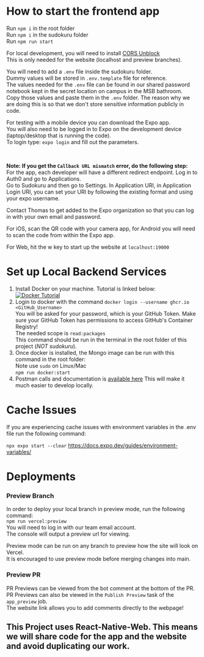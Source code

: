 # How to start the frontend app

Run `npm i` in the root folder  
Run `npm i` in the sudokuru folder  
Run `npm run start`

For local development, you will need to install [CORS Unblock](https://chrome.google.com/webstore/detail/cors-unblock/lfhmikememgdcahcdlaciloancbhjino)<br>
This is only needed for the website (localhost and preview branches).

You will need to add a `.env` file inside the sudokuru folder.  
Dummy values will be stored in `.env.template` file for reference.  
The values needed for the `.env` file can be found in our shared password notebook kept in the secret location on campus in the MSB bathroom.  
Copy those values and paste them in the `.env` folder. The reason why we are doing this is so that we don't store sensitive information publicly in code.

For testing with a mobile device you can download the Expo app.  
You will also need to be logged in to Expo on the development device (laptop/desktop that is running the code).  
To login type: `expo login` and fill out the parameters.

<br>

**Note: If you get the `Callback URL mismatch` error, do the following step:**  
For the app, each developer will have a different redirect endpoint. Log in to Auth0 and go to Applications.  
Go to Sudokuru and then go to Settings. In Application URI, in Application Login URI, you can set your URI by following the existing format and using your expo username.

Contact Thomas to get added to the Expo organization so that you can log in with your own email and password.

For iOS, scan the QR code with your camera app, for Android you will need to scan the code from within the Expo app.

For Web, hit the w key to start up the website at `localhost:19000`

# Set up Local Backend Services

1. Install Docker on your machine. Tutorial is linked below:  
   [![Docker Tutorial](https://img.youtube.com/vi/2ezNqqaSjq8/0.jpg)](https://www.youtube.com/watch?v=2ezNqqaSjq8)
2. Login to docker with the command `docker login --username ghcr.io <GitHub_Username>`  
   You will be asked for your password, which is your GitHub Token. Make sure your GitHub Token has permissions to access GitHub's Container Registry!  
   The needed scope is `read:packages`  
   This command should be run in the terminal in the root folder of this project (_NOT sudokuru_).
3. Once docker is installed, the Mongo image can be run with this command in the root folder:  
   Note use `sudo` on Linux/Mac  
   `npm run docker:start`
4. Postman calls and documentation is [available here](https://documenter.getpostman.com/view/23651156/2s93JzM1G3)
   This will make it much easier to develop locally.

# Cache Issues

If you are experiencing cache issues with environment variables in the .env file
run the following command:

`npx expo start --clear`
https://docs.expo.dev/guides/environment-variables/

# Deployments

### Preview Branch

In order to deploy your local branch in preview mode, run the following command:  
`npm run vercel:preview`  
You will need to log in with our team email account.  
The console will output a preview url for viewing.

Preview mode can be run on any branch to preview how the site will look on Vercel.  
It is encouraged to use preview mode before merging changes into main.

### Preview PR

PR Previews can be viewed from the bot comment at the bottom of the PR.
PR Previews can also be viewed in the `Publish Preview` task of the `app_preview` job.  
The website link allows you to add comments directly to the webpage!

## This Project uses React-Native-Web. This means we will share code for the app and the website and avoid duplicating our work.
